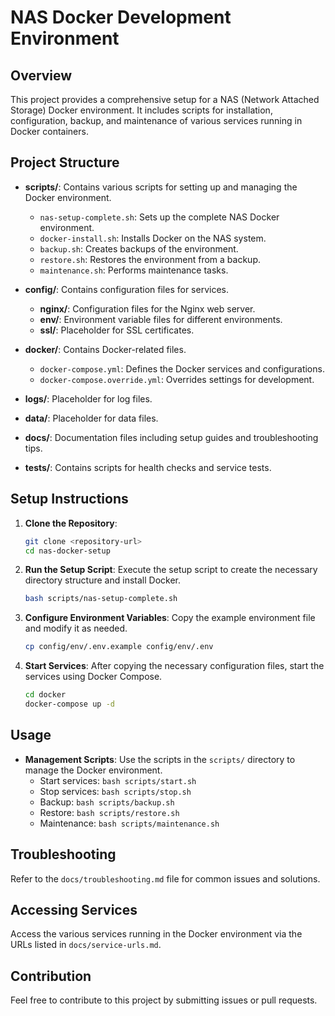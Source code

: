 # NAS Docker Development Environment

## Overview
This project provides a comprehensive setup for a NAS (Network Attached Storage) Docker environment. It includes scripts for installation, configuration, backup, and maintenance of various services running in Docker containers.

## Project Structure
- **scripts/**: Contains various scripts for setting up and managing the Docker environment.
  - `nas-setup-complete.sh`: Sets up the complete NAS Docker environment.
  - `docker-install.sh`: Installs Docker on the NAS system.
  - `backup.sh`: Creates backups of the environment.
  - `restore.sh`: Restores the environment from a backup.
  - `maintenance.sh`: Performs maintenance tasks.

- **config/**: Contains configuration files for services.
  - **nginx/**: Configuration files for the Nginx web server.
  - **env/**: Environment variable files for different environments.
  - **ssl/**: Placeholder for SSL certificates.

- **docker/**: Contains Docker-related files.
  - `docker-compose.yml`: Defines the Docker services and configurations.
  - `docker-compose.override.yml`: Overrides settings for development.

- **logs/**: Placeholder for log files.

- **data/**: Placeholder for data files.

- **docs/**: Documentation files including setup guides and troubleshooting tips.

- **tests/**: Contains scripts for health checks and service tests.

## Setup Instructions
1. **Clone the Repository**: 
   ```bash
   git clone <repository-url>
   cd nas-docker-setup
   ```

2. **Run the Setup Script**: 
   Execute the setup script to create the necessary directory structure and install Docker.
   ```bash
   bash scripts/nas-setup-complete.sh
   ```

3. **Configure Environment Variables**: 
   Copy the example environment file and modify it as needed.
   ```bash
   cp config/env/.env.example config/env/.env
   ```

4. **Start Services**: 
   After copying the necessary configuration files, start the services using Docker Compose.
   ```bash
   cd docker
   docker-compose up -d
   ```

## Usage
- **Management Scripts**: Use the scripts in the `scripts/` directory to manage the Docker environment.
  - Start services: `bash scripts/start.sh`
  - Stop services: `bash scripts/stop.sh`
  - Backup: `bash scripts/backup.sh`
  - Restore: `bash scripts/restore.sh`
  - Maintenance: `bash scripts/maintenance.sh`

## Troubleshooting
Refer to the `docs/troubleshooting.md` file for common issues and solutions.

## Accessing Services
Access the various services running in the Docker environment via the URLs listed in `docs/service-urls.md`.

## Contribution
Feel free to contribute to this project by submitting issues or pull requests.
